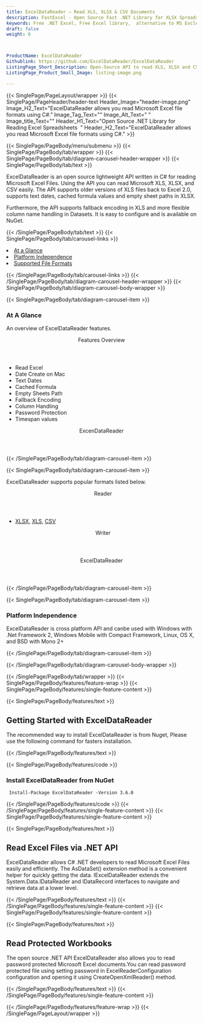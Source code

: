 ```yaml
---
title: ExcelDataReader – Read XLS, XLSX & CSV Documents
description: FastExcel - Open Source Fast .NET Library for XLSX Spreadsheets. Generate, Edit, manage Rows or Cells and add Comments to Excel files in a fast way via C# API.
keywords: Free .NET Excel, Free Excel library,  alternative to MS Excle, .NET XLSX API, .NET XLSX library,  C# Excel API, .NET Excel Library, C# Spreadsheets API, create spreadsheet, add comments to cells,  Read XLSX files, manage Rows or Cells, add Comments to Excel, 
draft: false
weight: 6



ProductName: ExcelDataReader
Githublink: https://github.com/ExcelDataReader/ExcelDataReader
ListingPage_Short_Description: Open-Source API to read XLS, XLSX and CSV fileformat for Excel(2.0-2007) .
ListingPage_Product_Small_Image: listing-image.png 

---
```


{{< SinglePage/PageLayout/wrapper >}}
{{< SinglePage/PageHeader/header-text
Header_Image="header-image.png"
Image_H2_Text="ExcelDataReader allows you read Microsoft Excel file formats using C#."
Image_Tag_Text=""
Image_Alt_Text=" "
Image_title_Text=""
Header_H1_Text="Open Source .NET Library for Reading Excel Spreadsheets  "
Header_H2_Text="ExcelDataReader allows you read Microsoft Excel file formats using C#." >}}

{{< SinglePage/PageBody/menu/submenu >}}
{{< SinglePage/PageBody/tab/wrapper >}}
{{< SinglePage/PageBody/tab/diagram-carousel-header-wrapper >}}
{{< SinglePage/PageBody/tab/text >}}



<p>ExcelDataReader is an open source lightweight API written in C# for reading Microsoft Excel Files. Using the API you can read Microsoft XLS, XLSX, and CSV easily. The API supports older versions of XLS files back to Excel 2.0, supports text dates, cached formula values and empty sheet paths in XLSX.</p>
<p>Furthermore, the API supports fallback encoding in XLS and more flexible column name handling in Datasets. It is easy to configure and is available on NuGet.</p>

{{< /SinglePage/PageBody/tab/text >}}
{{< SinglePage/PageBody/tab/carousel-links >}}

<li data-target="#diagramcarousel" data-slide-to="0"><a href="#">At a Glance</a></li>
<li data-target="#diagramcarousel" data-slide-to="2"><a href="#">Platform Independence</a></li>
<li data-target="#diagramcarousel" data-slide-to="1"><a class="activetab" href="#">Supported File Formats</a></li>


{{< /SinglePage/PageBody/tab/carousel-links >}}
{{< /SinglePage/PageBody/tab/diagram-carousel-header-wrapper >}}
{{< SinglePage/PageBody/tab/diagram-carousel-body-wrapper >}}

{{< SinglePage/PageBody/tab/diagram-carousel-item >}}
<h3>At A Glance</h3>
<p>An overview of ExcelDataReader features.</p>
<div class="diagram1 d1-poi">
<div class="d1-row">
<div class="d1-col d1-left"><header>Features Overview</header>
<ul>
<li>Read Excel</li>
<li>Date Create on Mac</li>
<li>Text Dates</li>
<li>Cached Formula</li>
<li>Empty Sheets Path</li>
<li>Fallback Encoding</li>
<li>Column Handling</li>
<li>Password Protection</li>
<li>Timespan values</li>
</ul>
</div>
<!--/left--></div>
<div class="d1-logo" style="border: none;"><header>ExcenDataReader</header><footer><small></small></footer></div>
<!--/logo--></div>
<!--/diagram1-->
{{< /SinglePage/PageBody/tab/diagram-carousel-item >}}

{{< SinglePage/PageBody/tab/diagram-carousel-item >}}
<p>ExcelDataReader supports popular formats listed below.</p>
<div class="diagram1 d2  d1-poi">
<div class="d1-row">
<div class="d1-col d1-left"><header><i class="fa fa-arrows-v "> </i> Reader</header>
<ul>
<li><a href="https://docs.fileformat.com/spreadsheet/xlsx/">XLSX</a>, <a href="https://docs.fileformat.com/spreadsheet/xls/">XLS</a>, <a href="https://docs.fileformat.com/spreadsheet/csv/">CSV</a></li>
</ul>
</div>
<!--/left-->
<div class="d1-col d1-right"><header><i class="fa  fa-long-arrow-down"> </i> Writer</header></div>
<!--/right--></div>
<!--/row-->
<div class="d1-logo" style="border: none;"><!--<img src='listing-image.png' alt="Compression APIs for .NET" />--><header>ExcelDataReader</header><footer><small></small></footer></div>
<!--/logo--></div>
<!--/diagram2-->
{{< /SinglePage/PageBody/tab/diagram-carousel-item >}}

{{< SinglePage/PageBody/tab/diagram-carousel-item >}}
<h3>Platform Independence</h3>
<p>ExcelDataReader is cross platform API and canbe used with Windows with .Net Framework 2, Windows Mobile with Compact Framework, Linux, OS X, and BSD with Mono 2+</p>
{{< /SinglePage/PageBody/tab/diagram-carousel-item >}}

{{< /SinglePage/PageBody/tab/diagram-carousel-body-wrapper >}}

{{< /SinglePage/PageBody/tab/wrapper >}}
{{< SinglePage/PageBody/features/feature-wrap >}}
{{< SinglePage/PageBody/features/single-feature-content >}}

{{< SinglePage/PageBody/features/text >}}
<h2 class="h2title">Getting Started with ExcelDataReader</h2>
<p>The recommended way to install ExcelDataReader is from Nuget, Please use the following command for fasters installation.</p>
{{< /SinglePage/PageBody/features/text >}}

{{< SinglePage/PageBody/features/code >}}
<h3>Install ExcelDataReader from NuGet</h3>
<pre><code class="html"> Install-Package ExcelDataReader -Version 3.6.0</code></pre>


{{< /SinglePage/PageBody/features/code >}}
{{< /SinglePage/PageBody/features/single-feature-content >}}
{{< SinglePage/PageBody/features/single-feature-content >}}

{{< SinglePage/PageBody/features/text >}}
<h2 class="h2title">Read Excel Files via .NET API</h2>
<p>ExcelDataReader allows C# .NET developers to read Microsoft Excel Files easily and efficiently. The AsDataSet() extension method is a convenient helper for quickly getting the data. IExcelDataReader extends the System.Data.IDataReader and IDataRecord interfaces to navigate and retrieve data at a lower level.</p>

{{< /SinglePage/PageBody/features/text >}}
{{< /SinglePage/PageBody/features/single-feature-content >}}
{{< SinglePage/PageBody/features/single-feature-content >}}

{{< SinglePage/PageBody/features/text >}}
<h2 class="h2title">Read Protected Workbooks</h2>
<p>The open source .NET API ExcelDataReader also allows you to read password protected Microsoft Excel documents.You can read password protected file using setting password in ExcelReaderConfiguration configuration and opening it using CreateOpenXmlReader() method.</p>

{{< /SinglePage/PageBody/features/text >}}
{{< /SinglePage/PageBody/features/single-feature-content >}}

{{< /SinglePage/PageBody/features/feature-wrap >}}
{{< /SinglePage/PageLayout/wrapper >}}